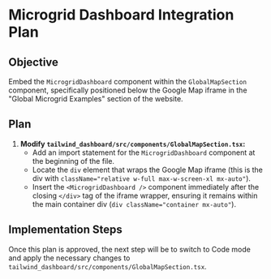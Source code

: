 # Microgrid Dashboard Integration Plan

## Objective

Embed the `MicrogridDashboard` component within the `GlobalMapSection` component, specifically positioned below the Google Map iframe in the "Global Microgrid Examples" section of the website.

## Plan

1.  **Modify `tailwind_dashboard/src/components/GlobalMapSection.tsx`:**
    *   Add an import statement for the `MicrogridDashboard` component at the beginning of the file.
    *   Locate the `div` element that wraps the Google Map iframe (this is the div with `className="relative w-full max-w-screen-xl mx-auto"`).
    *   Insert the `<MicrogridDashboard />` component immediately after the closing `</div>` tag of the iframe wrapper, ensuring it remains within the main container div (`div className="container mx-auto"`).

## Implementation Steps

Once this plan is approved, the next step will be to switch to Code mode and apply the necessary changes to `tailwind_dashboard/src/components/GlobalMapSection.tsx`.
